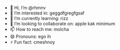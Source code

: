 - 👋 Hi, I’m @rhmnv
- 👀 I’m interested in: geggdfgregfgsaf
- 🌱 I’m currently learning: rizz
- 💞️ I’m looking to collaborate on: apple kak minimum
- 📫 How to reach me: molcha
- 😄 Pronouns: ego ih
- ⚡ Fun fact: cmeshnoy

<!---
rhmnv/rhmnv is a ✨ special ✨ repository because its `README.md` (this file) appears on your GitHub profile.
You can click the Preview link to take a look at your changes.
--->
